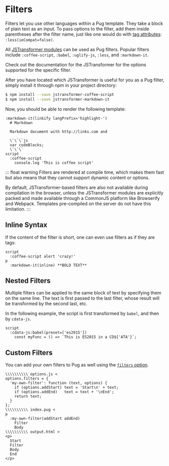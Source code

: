 # Filters

Filters let you use other languages within a Pug template.  They take a block of plain text as an input. To pass options to the filter, add them inside parentheses after the filter name, just like one would do with [tag attributes]: `:less(ieCompat=false)`.

All [JSTransformer modules] can be used as Pug filters. Popular filters include `:coffee-script`, `:babel`, `:uglify-js`, `:less`, and `:markdown-it`.

Check out the documentation for the JSTransformer for the options supported for the specific filter.

After you have located which JSTransformer is useful for you as a Pug filter, simply install it through npm in your project directory:

```sh
$ npm install --save jstransformer-coffee-script
$ npm install --save jstransformer-markdown-it
```

Now, you should be able to render the following template:

```pug-preview (serverOnly)
:markdown-it(linkify langPrefix='highlight-')
  # Markdown

  Markdown document with http://links.com and

  \`\`\`js
  var codeBlocks;
  \`\`\`
script
  :coffee-script
    console.log 'This is coffee script'
```

::: float warning
Filters are rendered at compile time, which makes them fast but also means that they cannot support dynamic content or options.

By default, JSTransformer-based filters are also not available during compilation in the browser, unless the JSTransformer modules are explicitly packed and made available through a CommonJS platform like Browserify and Webpack. Templates pre-compiled on the server do not have this limitation.
:::

## Inline Syntax

If the content of the filter is short, one can even use filters as if they are tags:

```pug-preview server-only
script
  :coffee-script alert 'crazy!'
p
  :markdown-it(inline) **BOLD TEXT**
```

## Nested Filters

Multiple filters can be applied to the same block of text by specifying them on the same line. The text is first passed to the last filter, whose result will be transformed by the second last, etc.

In the following example, the script is first transformed by `babel`, and then by `cdata-js`.

```pug-preview (serverOnly)
script
  :cdata-js:babel(preset=['es2015'])
    const myFunc = () => `This is ES2015 in a CD${'ATA'}`;
```

## Custom Filters

You can add your own filters to Pug as well using the [`filters` option][options].

```pug-preview-readonly demo
\\\\\\\\\\ options.js <
options.filters = {
  'my-own-filter': function (text, options) {
    if (options.addStart) text = 'Start\n' + text;
    if (options.addEnd)   text = text + '\nEnd';
    return text;
  }
};
\\\\\\\\\\ index.pug <
p
  :my-own-filter(addStart addEnd)
    Filter
    Body
\\\\\\\\\\ output.html >
<p>
  Start
  Filter
  Body
  End
</p>
```

[tag attributes]: attributes.html
[options]: ../api.html#options
[JSTransformer modules]: https://www.npmjs.com/browse/keyword/jstransformer
